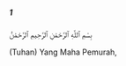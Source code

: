 ##### 1

<span class="ayah">بِسْمِ ٱللَّهِ ٱلرَّحْمَٰنِ ٱلرَّحِيمِ ٱلرَّحْمَٰنُ</span>

<span class="ayah_translation">(Tuhan) Yang Maha Pemurah,</span>

